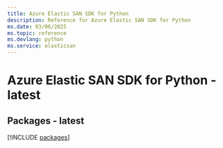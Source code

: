 ```yaml
---
title: Azure Elastic SAN SDK for Python
description: Reference for Azure Elastic SAN SDK for Python
ms.date: 03/06/2025
ms.topic: reference
ms.devlang: python
ms.service: elasticsan
---
```

# Azure Elastic SAN SDK for Python - latest
## Packages - latest
[!INCLUDE [packages](elastic-san-index.md)]